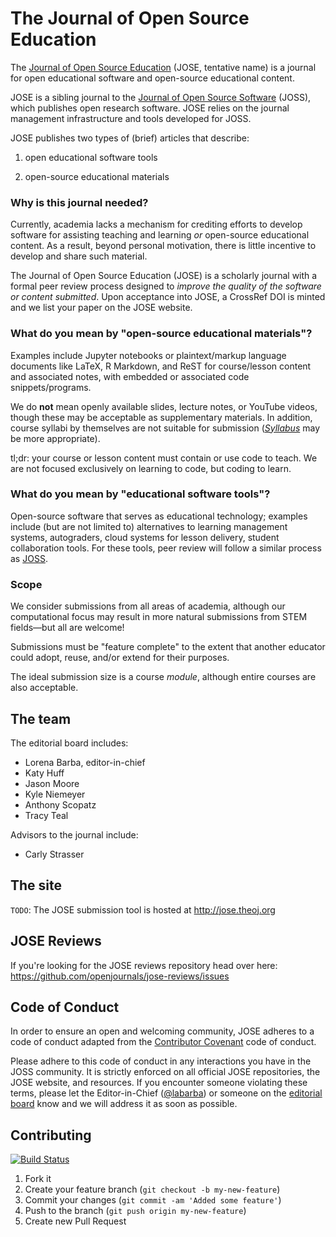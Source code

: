# The Journal of Open Source Education

The [Journal of Open Source Education](http://jose.theoj.org) (JOSE, tentative name) is a journal for open educational software and open-source educational content.

JOSE is a sibling journal to the [Journal of Open Source Software](http://joss.theoj.org) (JOSS), which publishes open research software. 
JOSE relies on the journal management infrastructure and tools developed for JOSS.

JOSE publishes two types of (brief) articles that describe:

 1. open educational software tools
 
 2. open-source educational materials

### Why is this journal needed?

Currently, academia lacks a mechanism for crediting efforts to develop software for assisting teaching and learning *or* open-source educational content. As a result, beyond personal motivation, there is little incentive to develop and share such material.

The Journal of Open Source Education (JOSE) is a scholarly journal with a formal peer review process designed to _improve the quality of the software or content submitted_. Upon acceptance into JOSE, a CrossRef DOI is minted and we list your paper on the JOSE website.

### What do you mean by "open-source educational materials"?

Examples include Jupyter notebooks or plaintext/markup language documents like LaTeX, R Markdown, and ReST for course/lesson content and associated notes, with embedded or associated code snippets/programs.

We do **not** mean openly available slides, lecture notes, or YouTube videos, though these may be acceptable as supplementary materials. In addition, course syllabi by themselves are not suitable for submission ([*Syllabus*](http://syllabusjournal.org/) may be more appropriate).

tl;dr: your course or lesson content must contain or use code to teach. We are not focused exclusively on learning to code, but coding to learn.

### What do you mean by "educational software tools"?

Open-source software that serves as educational technology; examples include (but are not limited to) alternatives to learning management systems, autograders, cloud systems for lesson delivery, student collaboration tools. For these tools, peer review will follow a similar process as [JOSS](http://joss.theoj.org/about#reviewer_guidelines).

### Scope

We consider submissions from all areas of academia, although our computational focus may result in more natural submissions from STEM fields—but all are welcome!

Submissions must be "feature complete" to the extent that another educator could adopt, reuse, and/or extend for their purposes. 

The ideal submission size is a course *module*, although entire courses are also acceptable.

## The team

The editorial board includes:
 - Lorena Barba, editor-in-chief
 - Katy Huff
 - Jason Moore
 - Kyle Niemeyer
 - Anthony Scopatz
 - Tracy Teal

Advisors to the journal include:
 - Carly Strasser


## The site

`TODO`: The JOSE submission tool is hosted at http://jose.theoj.org

## JOSE Reviews

If you're looking for the JOSE reviews repository head over here: https://github.com/openjournals/jose-reviews/issues

## Code of Conduct

In order to ensure an open and welcoming community, JOSE adheres to a code of conduct adapted from the [Contributor Covenant](http://contributor-covenant.org) code of conduct.

Please adhere to this code of conduct in any interactions you have in the JOSS community. It is strictly enforced on all official JOSE repositories, the JOSE website, and resources. If you encounter someone violating these terms, please let the Editor-in-Chief ([@labarba](https://github.com/labarba)) or someone on the [editorial board](http://jose.theoj.org/about#editorial_board) know and we will address it as soon as possible.

## Contributing

[![Build Status](https://travis-ci.org/openjournals/jose.svg?branch=master)](https://travis-ci.org/openjournals/jose)

1. Fork it
2. Create your feature branch (`git checkout -b my-new-feature`)
3. Commit your changes (`git commit -am 'Added some feature'`)
4. Push to the branch (`git push origin my-new-feature`)
5. Create new Pull Request
